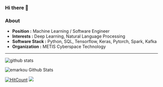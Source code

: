 ### Hi there 👋

### About

-  **Position :** Machine Learning / Software Engineer
-  **Interests :** Deep Learning, Natural Language Processing
-  **Software Stack :** Python, SQL, Tensorflow, Keras, Pytorch, Spark, Kafka
-  **Organization :** METIS Cyberspace Technology

---------------------------------------------------------------------------------------------------------------------------------------------------------------------------------

![github stats](https://github-readme-stats.vercel.app/api?username=emarkou&show_icons=true)

![emarkou Github Stats](https://github-readme-stats.vercel.app/api?username=emarkou&show_icons=true_color=fff&icon_color=79ff97&text_color=9f9f9f&bg_color=151515)

[![HitCount](http://hits.dwyl.com/emarkou/emarkou.svg)](http://hits.dwyl.com/emarkou/emarkou) ![](https://komarev.com/ghpvc/?username=emarkou&color=grey)


<!--
**emarkou/emarkou** is a ✨ _special_ ✨ repository because its `README.md` (this file) appears on your GitHub profile.

Here are some ideas to get you started:

- 🔭 I’m currently working on ...
- 🌱 I’m currently learning ...
- 👯 I’m looking to collaborate on ...
- 🤔 I’m looking for help with ...
- 💬 Ask me about ...
- 📫 How to reach me: ...
- 😄 Pronouns: ...
- ⚡ Fun fact: ...
-->
